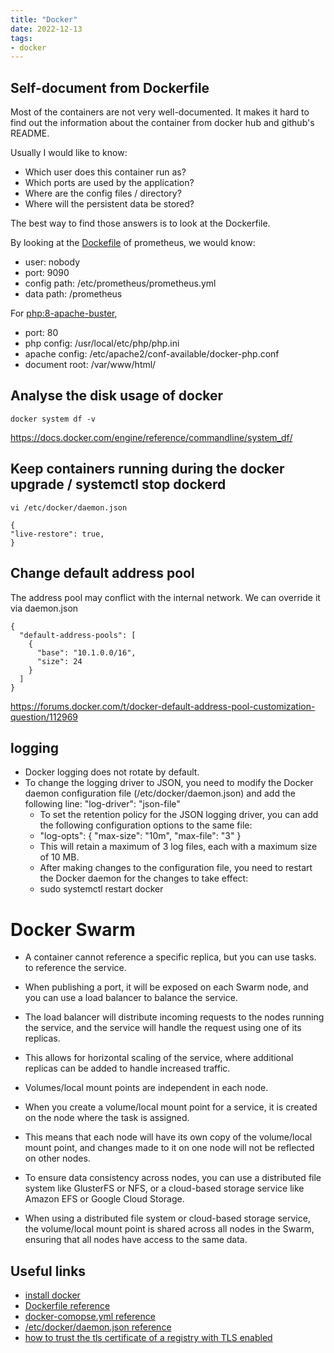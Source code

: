 ```yaml
---
title: "Docker"
date: 2022-12-13
tags:
- docker
---
```


## Self-document from Dockerfile

Most of the containers are not very well-documented. It makes it hard to find out the information about the container from docker hub and github's README.

Usually I would like to know:
* Which user does this container run as?
* Which ports are used by the application?
* Where are the config files / directory?
* Where will the persistent data be stored?

The best way to find those answers is to look at the Dockerfile.

By looking at the [Dockefile](https://github.com/prometheus/prometheus/blob/main/Dockerfile) of prometheus, we would know:

* user: nobody
* port: 9090
* config path: /etc/prometheus/prometheus.yml
* data path: /prometheus

For [php:8-apache-buster](https://github.com/docker-library/php/blob/cc901e9594f79c305d9508e5b5df572eb93245b4/8.2/buster/apache/Dockerfile),

* port: 80
* php config: /usr/local/etc/php/php.ini
* apache config: /etc/apache2/conf-available/docker-php.conf
* document root: /var/www/html/

## Analyse the disk usage of docker

```
docker system df -v
```

https://docs.docker.com/engine/reference/commandline/system_df/

## Keep containers running during the docker upgrade / systemctl stop dockerd

```
vi /etc/docker/daemon.json
```

```
{
"live-restore": true,
}

```


## Change default address pool

The address pool may conflict with the internal network. We can override it via daemon.json

```
{
  "default-address-pools": [
    {
      "base": "10.1.0.0/16",
      "size": 24
    }
  ]
}
```

https://forums.docker.com/t/docker-default-address-pool-customization-question/112969

## logging

* Docker logging does not rotate by default.
* To change the logging driver to JSON, you need to modify the Docker daemon configuration file (/etc/docker/daemon.json) and add the following line: "log-driver": "json-file"
    * To set the retention policy for the JSON logging driver, you can add the following configuration options to the same file:
    * "log-opts": { "max-size": "10m", "max-file": "3" }
    * This will retain a maximum of 3 log files, each with a maximum size of 10 MB.
    * After making changes to the configuration file, you need to restart the Docker daemon for the changes to take effect:
    * sudo systemctl restart docker

# Docker Swarm

* A container cannot reference a specific replica, but you can use tasks.<service-name> to reference the service.
* When publishing a port, it will be exposed on each Swarm node, and you can use a load balancer to balance the service.
* The load balancer will distribute incoming requests to the nodes running the service, and the service will handle the request using one of its replicas.
* This allows for horizontal scaling of the service, where additional replicas can be added to handle increased traffic.

* Volumes/local mount points are independent in each node.
* When you create a volume/local mount point for a service, it is created on the node where the task is assigned.
* This means that each node will have its own copy of the volume/local mount point, and changes made to it on one node will not be reflected on other nodes.
* To ensure data consistency across nodes, you can use a distributed file system like GlusterFS or NFS, or a cloud-based storage service like Amazon EFS or Google Cloud Storage.
* When using a distributed file system or cloud-based storage service, the volume/local mount point is shared across all nodes in the Swarm, ensuring that all nodes have access to the same data.

## Useful links

* [install docker](https://docs.docker.com/engine/install/ubuntu/#install-using-the-repository)
* [Dockerfile reference](https://docs.docker.com/engine/reference/builder/)
* [docker-comopse.yml reference](https://docs.docker.com/compose/compose-file/)
* [/etc/docker/daemon.json reference](https://docs.docker.com/engine/reference/commandline/dockerd/#daemon-configuration-file)
* [how to trust the tls certificate of a registry with TLS enabled](https://docs.docker.com/registry/insecure/#/docker-still-complains-about-the-certificate-when-using-authentication)

